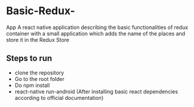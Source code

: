 

# Basic-Redux-
App
A react native application describing the basic functionalities of redux container with a small application which adds the name of the 
places and store it in the Redux Store


## Steps to run 
* clone the repository
* Go to the root folder
* Do npm install
* react-native run-android (After installing basic react dependencies according to official documentation)


